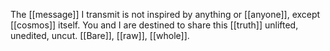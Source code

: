 The [[message]] I transmit is not inspired by anything or [[anyone]], except [[cosmos]] itself. You and I are destined to share this [[truth]] unlifted, unedited, uncut. [[Bare]], [[raw]], [[whole]].